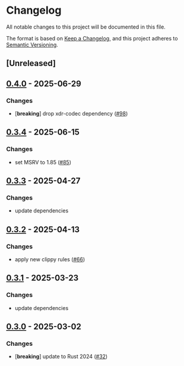 # Changelog

All notable changes to this project will be documented in this file.

The format is based on [Keep a Changelog](https://keepachangelog.com/en/1.0.0/),
and this project adheres to [Semantic Versioning](https://semver.org/spec/v2.0.0.html).

## [Unreleased]

## [0.4.0](https://github.com/Vaiz/nfs3/compare/nfs3_macros-v0.3.4...nfs3_macros-v0.4.0) - 2025-06-29

### Changes

- [**breaking**] drop xdr-codec dependency ([#98](https://github.com/Vaiz/nfs3/pull/98))

## [0.3.4](https://github.com/Vaiz/nfs3/compare/nfs3_macros-v0.3.3...nfs3_macros-v0.3.4) - 2025-06-15

### Changes

- set MSRV to 1.85 ([#85](https://github.com/Vaiz/nfs3/pull/85))

## [0.3.3](https://github.com/Vaiz/nfs3/compare/nfs3_macros-v0.3.2...nfs3_macros-v0.3.3) - 2025-04-27

### Changes

- update dependencies

## [0.3.2](https://github.com/Vaiz/nfs3/compare/nfs3_macros-v0.3.1...nfs3_macros-v0.3.2) - 2025-04-13

### Changes

- apply new clippy rules ([#66](https://github.com/Vaiz/nfs3/pull/66))

## [0.3.1](https://github.com/Vaiz/nfs3/compare/nfs3_macros-v0.3.0...nfs3_macros-v0.3.1) - 2025-03-23

### Changes

- update dependencies

## [0.3.0](https://github.com/Vaiz/nfs3/compare/nfs3_macros-v0.2.0...nfs3_macros-v0.3.0) - 2025-03-02

### Changes

- [**breaking**] update to Rust 2024 ([#32](https://github.com/Vaiz/nfs3/pull/32))
